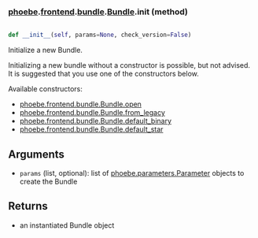 ### [phoebe](phoebe.md).[frontend](phoebe.frontend.md).[bundle](phoebe.frontend.bundle.md).[Bundle](phoebe.frontend.bundle.Bundle.md).__init__ (method)


```py

def __init__(self, params=None, check_version=False)

```



Initialize a new Bundle.

Initializing a new bundle without a constructor is possible, but not
advised.  It is suggested that you use one of the constructors below.

Available constructors:
* [phoebe.frontend.bundle.Bundle.open](phoebe.frontend.bundle.Bundle.open.md)
* [phoebe.frontend.bundle.Bundle.from_legacy](phoebe.frontend.bundle.Bundle.from_legacy.md)
* [phoebe.frontend.bundle.Bundle.default_binary](phoebe.frontend.bundle.Bundle.default_binary.md)
* [phoebe.frontend.bundle.Bundle.default_star](phoebe.frontend.bundle.Bundle.default_star.md)

Arguments
---------
* `params` (list, optional): list of [phoebe.parameters.Parameter](phoebe.parameters.Parameter.md)
    objects to create the Bundle


Returns
--------
* an instantiated Bundle object

